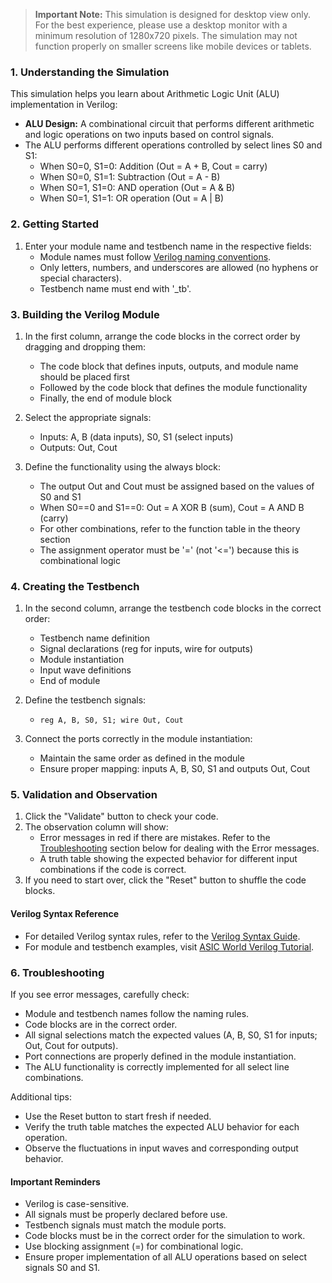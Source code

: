 > **Important Note:** This simulation is designed for desktop view only. For the best experience, please use a desktop monitor with a minimum resolution of 1280x720 pixels. The simulation may not function properly on smaller screens like mobile devices or tablets.

### 1. Understanding the Simulation

This simulation helps you learn about Arithmetic Logic Unit (ALU) implementation in Verilog:

- **ALU Design:** A combinational circuit that performs different arithmetic and logic operations on two inputs based on control signals.
- The ALU performs different operations controlled by select lines S0 and S1:
  - When S0=0, S1=0: Addition (Out = A + B, Cout = carry)
  - When S0=0, S1=1: Subtraction (Out = A - B)
  - When S0=1, S1=0: AND operation (Out = A & B)
  - When S0=1, S1=1: OR operation (Out = A | B)

### 2. Getting Started

1. Enter your module name and testbench name in the respective fields:
   - Module names must follow [Verilog naming conventions](https://www.chipverify.com/verilog/verilog-syntax).
   - Only letters, numbers, and underscores are allowed (no hyphens or special characters).
   - Testbench name must end with '_tb'.

### 3. Building the Verilog Module

1. In the first column, arrange the code blocks in the correct order by dragging and dropping them:
   - The code block that defines inputs, outputs, and module name should be placed first
   - Followed by the code block that defines the module functionality
   - Finally, the end of module block

2. Select the appropriate signals:
   - Inputs: A, B (data inputs), S0, S1 (select inputs)
   - Outputs: Out, Cout

3. Define the functionality using the always block:
   - The output Out and Cout must be assigned based on the values of S0 and S1
   - When S0==0 and S1==0: Out = A XOR B (sum), Cout = A AND B (carry)
   - For other combinations, refer to the function table in the theory section
   - The assignment operator must be '=' (not '<=') because this is combinational logic

### 4. Creating the Testbench

1. In the second column, arrange the testbench code blocks in the correct order:
   - Testbench name definition
   - Signal declarations (reg for inputs, wire for outputs)
   - Module instantiation
   - Input wave definitions
   - End of module

2. Define the testbench signals:
   - `reg A, B, S0, S1; wire Out, Cout`

3. Connect the ports correctly in the module instantiation:
   - Maintain the same order as defined in the module
   - Ensure proper mapping: inputs A, B, S0, S1 and outputs Out, Cout

### 5. Validation and Observation

1. Click the "Validate" button to check your code.
2. The observation column will show:
   - Error messages in red if there are mistakes. Refer to the [Troubleshooting](#6-troubleshooting) section below for dealing with the Error messages.
   - A truth table showing the expected behavior for different input combinations if the code is correct.
3. If you need to start over, click the "Reset" button to shuffle the code blocks.

#### Verilog Syntax Reference

- For detailed Verilog syntax rules, refer to the [Verilog Syntax Guide](https://www.chipverify.com/verilog/verilog-syntax).
- For module and testbench examples, visit [ASIC World Verilog Tutorial](https://www.asic-world.com/verilog/veritut.html).

### 6. Troubleshooting

If you see error messages, carefully check:

- Module and testbench names follow the naming rules.
- Code blocks are in the correct order.
- All signal selections match the expected values (A, B, S0, S1 for inputs; Out, Cout for outputs).
- Port connections are properly defined in the module instantiation.
- The ALU functionality is correctly implemented for all select line combinations.

Additional tips:

- Use the Reset button to start fresh if needed.
- Verify the truth table matches the expected ALU behavior for each operation.
- Observe the fluctuations in input waves and corresponding output behavior.

#### Important Reminders

- Verilog is case-sensitive.
- All signals must be properly declared before use.
- Testbench signals must match the module ports.
- Code blocks must be in the correct order for the simulation to work.
- Use blocking assignment (=) for combinational logic.
- Ensure proper implementation of all ALU operations based on select signals S0 and S1.
